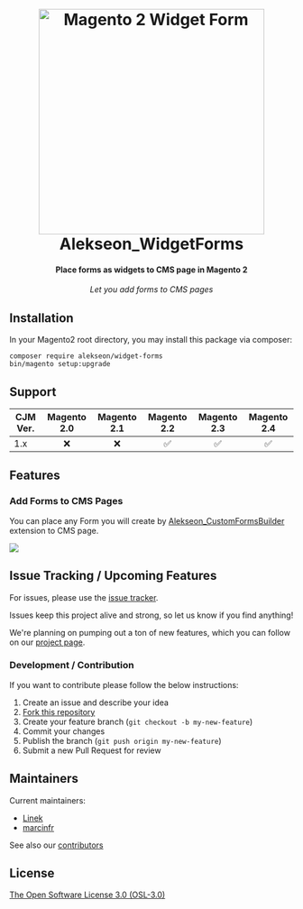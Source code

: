 
<h1 align="center">  
<br/>
  <img src="https://i.imgur.com/b2oclHA.png" alt="Magento 2 Widget Form" width="400">  
  <br>  
  Alekseon_WidgetForms
  <br>  
</h1>  
  
<h4 align="center">Place forms as widgets to CMS page in Magento 2</h4>  
  
<p align="center"><i>Let you add forms to CMS pages</i></p>  
  
  
## Installation  
  
In your Magento2 root directory, you may install this package via composer:  
  
```  
composer require alekseon/widget-forms 
bin/magento setup:upgrade  
```  
  
  
## Support  
  
CJM Ver. | Magento 2.0 | Magento 2.1 | Magento 2.2 | Magento 2.3 | Magento 2.4  
--- | :---: | :---: | :---: | :---: | :---:  
1.x | :x: | :x: | :white_check_mark: | :white_check_mark: | :white_check_mark:  
  
  
## Features  
  
### Add Forms to CMS Pages 
  
You can place any Form you will create by [Alekseon_CustomFormsBuilder](https://github.com/Alekseon/magento2-custom-forms-builder) extension to CMS page.

<img src="https://i.imgur.com/0foIQFe.png"/>  

 
  
## Issue Tracking / Upcoming Features  
  
For issues, please use the [issue tracker](https://github.com/Alekseon/widget-forms/issues).  
  
Issues keep this project alive and strong, so let us know if you find anything!  
  
We're planning on pumping out a ton of new features, which you can follow on our [project page](https://github.com/Alekseon/widget-forms/projects/1).  
  
### Development / Contribution  
  
If you want to contribute please follow the below instructions:  
  
1. Create an issue and describe your idea  
2. [Fork this repository](https://github.com/Alekseon/widget-forms/fork)  
3. Create your feature branch (`git checkout -b my-new-feature`)  
4. Commit your changes  
5. Publish the branch (`git push origin my-new-feature`)  
6. Submit a new Pull Request for review  
  
## Maintainers  
  
Current maintainers:  

* [Linek](https://github.com/Linek)
* [marcinfr](https://github.com/marcinfr)
  
See also our [contributors](https://github.com/Alekseon/widget-forms/graphs/contributors)  
  
  
## License  
  
[The Open Software License 3.0 (OSL-3.0)](https://opensource.org/licenses/OSL-3.0)
